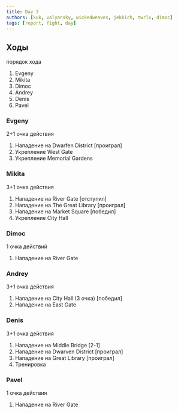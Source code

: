 ```yaml
---
title: Day 3
authors: [kuk, valyansky, wickedweaves, jekkich, twrlx, dimoc]
tags: [report, fight, day]
---
```


## Ходы

порядок хода

1. Evgeny
2. Mikita
3. Dimoc
4. Andrey
5. Denis
6. Pavel

### Evgeny

2+1 очка действия

1. Нападение на Dwarfen District [проиграл]
2. Укрепление West Gate
3. Укрепление Memorial Gardens

### Mikita

3+1 очка действия

1. Нападение на River Gate [отступил]
2. Нападение на The Great Library [проиграл]
3. Нападение на Market Square [победил]
4. Укрепление City Hall

### Dimoc

1 очка действий

1. Нападение на River Gate

### Andrey

3+1 очка действия

1. Нападение на City Hall (3 очка) [победил]
2. Нападение на East Gate

### Denis

3+1 очка действия

1. Нападение на Middle Bridge [2-1]
2. Нападение на Dwarven District [проиграл]
3. Нападение на Great Library [проиграл]
4. Тренировка

### Pavel

1 очка действия

1. Нападение на River Gate